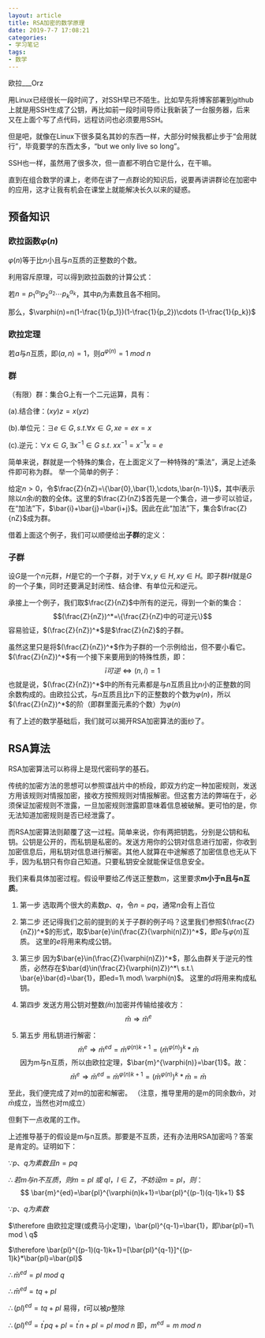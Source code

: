 ```yaml
---
layout: article
title: RSA加密的数学原理
date: 2019-7-7 17:08:21
categories: 
- 学习笔记
tags: 
- 数学
---
```

欧拉___Orz
<!--more-->

用Linux已经很长一段时间了，对SSH早已不陌生。比如早先将博客部署到github上就是用SSH生成了公钥，再比如前一段时间导师让我新装了一台服务器，后来又在上面个写了点代码，远程访问也必须要用SSH。 

但是吧，就像在Linux下很多莫名其妙的东西一样，大部分时候我都止步于“会用就行”，毕竟要学的东西太多，“but we only live so long”。 

SSH也一样，虽然用了很多次，但一直都不明白它是什么，在干嘛。 

直到在组合数学的课上，老师在讲了一点群论的知识后，说要再讲讲群论在加密中的应用，这才让我有机会在课堂上就能解决长久以来的疑惑。

## 预备知识
### 欧拉函数$\varphi(n)$
$\varphi(n)$等于比$n$小且与$n$互质的正整数的个数。

利用容斥原理，可以得到欧拉函数的计算公式：

若$n=p_{1}^{\alpha_{1}}p_{2}^{\alpha_{2}}\cdots p_{k}^{\alpha_{k}}$，其中$p_{i}$为素数且各不相同。

那么，$\varphi(n)=n(1-\frac{1}{p_1})(1-\frac{1}{p_2})\cdots (1-\frac{1}{p_k})$

### 欧拉定理
若$a$与$n$互质，即$(a,n)=1$，则$a^{\varphi(n)}=1\ mod\ n$

### 群
（有限）群：集合G上有一个二元运算，具有：   

(a).结合律：$(xy)z=x(yz)$ 

(b).单位元：$∃e∈G ,s.t.  ∀x∈G,xe=ex=x$

(c).逆元：$∀x∈G, ∃x^{-1}∈G\ s.t.\  xx^{-1}=x^{−1}x=e$

 简单来说，群就是一个特殊的集合，在上面定义了一种特殊的“乘法”，满足上述条件即可称为群。 举一个简单的例子：

给定$n>0$，令$\frac{Z}{nZ}=\{\bar{0},\bar{1},\cdots,\bar{n-1}\}$，其中$\bar{i}$表示除以$n$余$i$的数的全体。这里的$\frac{Z}{nZ}$首先是一个集合，进一步可以验证，在“加法”下，$\bar{i}+\bar{j}=\bar{i+j}$。因此在此“加法”下，集合$\frac{Z}{nZ}$成为群。 

借着上面这个例子，我们可以顺便给出**子群**的定义：

### 子群
设$G$是一个$n$元群，$H$是它的一个子群，对于$∀x,y∈H, xy∈H$。即子群$H$就是$G$的一个子集，同时还要满足封闭性、结合律、有单位元和逆元。 

承接上一个例子，我们取$\frac{Z}{nZ}$中所有的逆元，得到一个新的集合：$$(\frac{Z}{nZ})^*=\{\frac{Z}{nZ}中的可逆元\}$$
容易验证，$(\frac{Z}{nZ})^*$是$\frac{Z}{nZ}$的子群。

虽然这里只是将$(\frac{Z}{nZ})^*$作为子群的一个示例给出，但不要小看它。$(\frac{Z}{nZ})^*$有一个接下来要用到的特殊性质，即：$$ \bar{i}可逆\Leftrightarrow(n,i)=1 $$
也就是说，$(\frac{Z}{nZ})^*$中的所有元素都是与$n$互质且比$n$小的正整数的同余数构成的。由欧拉公式，与$n$互质且比$n$下的正整数的个数为$\varphi(n)$，所以$(\frac{Z}{nZ})^*$的阶（即群里面元素的个数）为$\varphi(n)$

有了上述的数学基础后，我们就可以揭开RSA加密算法的面纱了。

## RSA算法
RSA加密算法可以称得上是现代密码学的基石。

传统的加密方法的思想可以参照谍战片中的桥段，即双方约定一种加密规则，发送方用该规则对情报加密，接收方按照规则对情报解密。但这套方法的弊端在于，必须保证加密规则不泄露，一旦加密规则泄露即意味着信息被破解。更可怕的是，你无法知道加密规则是否已经泄露了。

而RSA加密算法则颠覆了这一过程。简单来说，你有两把钥匙，分别是公钥和私钥。公钥是公开的，而私钥是私密的。发送方用你的公钥对信息进行加密，你收到加密信息后，用私钥对信息进行解密。其他人就算在中途解惑了加密信息也无从下手，因为私钥只有你自己知道。只要私钥安全就能保证信息安全。

我们来看具体加密过程。假设甲要给乙传送正整数m，这里要求**m小于n且与n互质**。

1. 第一步
选取两个很大的素数$p$、$q$，令$n=pq$，通常$n$会有上百位

2. 第二步
还记得我们之前的提到的关于子群的例子吗？这里我们参照$(\frac{Z}{nZ})^*$的形式，取$\bar{e}\in(\frac{Z}{\varphi(n)Z})^*$，即$e$与$\varphi(n)$互质。
这里的$e$将用来构成公钥。

3. 第三步
因为$\bar{e}\in(\frac{Z}{\varphi(n)Z})^*$，那么由群关于逆元的性质，必然存在$\bar{d}\in(\frac{Z}{\varphi(n)Z})^*\ s.t.\ \bar{e}\bar{d}=\bar{1}，即ed=1\ mod\ \varphi(n)$。
这里的$d$将用来构成私钥。

4. 第四步
发送方用公钥对整数$\bar(m)$加密并传输给接收方：$$ \bar{m} \Rightarrow \bar{m}^e $$

5. 第五步
用私钥进行解密：$$ \bar{m}^e \Rightarrow \bar{m}^{ed} =\bar{m}^{\varphi(n)k+1}=(\bar{m}^{\varphi(n)})^k *\bar{m} $$因为m与n互质，所以由欧拉定理，$\bar{m}^{\varphi(n)}=\bar{1}$。故：$$ \bar{m}^e \Rightarrow \bar{m}^{ed} =\bar{m}^{\varphi(n)k+1}=(\bar{m}^{\varphi(n)})^k *\bar{m}=\bar{m} $$

至此，我们便完成了对m的加密和解密。
（注意，推导里用的是m的同余数$\bar{m}$，对$\bar{m}$成立，当然也对m成立）

但剩下一点收尾的工作。

上述推导基于的假设是m与n互质。那要是不互质，还有办法用RSA加密吗？答案是肯定的。证明如下：

$\because p、q为素数且n=pq$

$\therefore 若m与n不互质，则m=pl\ 或\ ql，l\in Z，不妨设m=pl，则：$ $$ \bar{m}^{ed}=\bar{pl}^{\varphi(n)k+1}=\bar{pl}^{(p-1)(q-1)k+1} $$

$\because p、q为素数$

$\therefore 由欧拉定理(或费马小定理)，\bar{pl}^{q-1}=\bar{1}，即\bar{pl}=1\ mod \ q$

$\therefore \bar{pl}^{(p-1)(q-1)k+1}=[\bar{pl}^{q-1}]^{(p-1)k}*\bar{pl}=\bar{pl}$

$\therefore \bar{m}^{ed}=pl\ mod\ q$

$\therefore \bar{m}^{ed}=tq+pl$

$\therefore (pl)^{ed}=tq+pl$
易得，$t$可以被$p$整除

$\therefore (pl)^{ed}=t^{'}pq+pl=t^{'}n+pl=pl\ mod\ n$
即，$m^{ed}=m\ mod\ n$